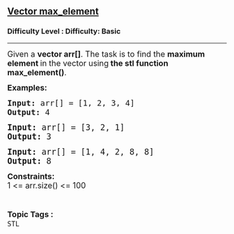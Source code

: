 <h2><a href="https://www.geeksforgeeks.org/problems/vector-max-element--145411/1?page=2&difficulty=Basic&status=unsolved,attempted&sortBy=accuracy">Vector max_element</a></h2><h3>Difficulty Level : Difficulty: Basic</h3><hr><div class="problems_problem_content__Xm_eO"><p><span style="font-size: 18px;">Given a <strong>vector arr[]</strong>. The task is to find the <strong>maximum element </strong>in the vector using<strong> the stl function max_element()</strong>.</span></p>
<p><strong><span style="font-size: 18px;">Examples:</span></strong></p>
<pre><strong><span style="font-size: 18px;">Input: </span></strong><span style="font-size: 18px;">arr[] = [1, 2, 3, 4]<br><strong>Output: </strong>4</span></pre>
<pre><span style="font-size: 14pt;"><strong>Input: </strong>arr[] = [3, 2, 1]<br><strong>Output: </strong>3<br></span></pre>
<pre><span style="font-size: 14pt;"><strong>Input: </strong>arr[] = [1, 4, 2, 8, 8]</span><br><span style="font-size: 14pt;"><strong>Output: </strong>8</span></pre>
<p><span style="font-size: 18px;"><strong>Constraints:</strong><br>1 &lt;= arr.size() &lt;= 100</span></p></div><br><p><span style=font-size:18px><strong>Topic Tags : </strong><br><code>STL</code>&nbsp;